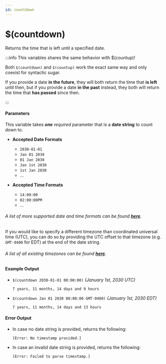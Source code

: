 ```yaml
---
id: countdown
---
```


# $(countdown)

Returns the time that is left until a specified date.

:::info This variables shares the same behavior with $(countup)!

Both `$(countdown)` and `$(countup)` work the exact same way and only coexist for syntactic sugar.

If you provide a date **in the future**, they will both return the time that **is left** until then, but if you provide a date **in the past** instead, they both will return the time that **has passed** since then.

:::

#### Parameters

This variable takes ***one*** *required* parameter that is a **date string** to count down to.

* **Accepted Date Formats**
  * `2030-01-01`
  * `Jan 01 2030`
  * `01 Jan 2030`
  * `Jan 1st 2030`
  * `1st Jan 2030`
  * ...

* **Accepted Time Formats**
  * `14:00:00`
  * `02:00:00PM`
  * ...

###### A list of more supported date and time formats can be found [**here**](https://github.com/araddon/dateparse).

If you would like to specify a different timezone than coordinated universal time (UTC), you can do so by providing the UTC offset to that timezone (e.g. `GMT-0400` for EDT) at the end of the date string.

###### A list of all existing timezones can be found [**here**](https://en.wikipedia.org/wiki/List_of_tz_database_time_zones#List).

#### Example Output

* `$(countdown 2030-01-01 00:00:00)` *(January 1st, 2030 UTC)*

    ```
    7 years, 11 months, 14 days and 9 hours
    ```

* `$(countdown Jan 01 2030 00:00:00 GMT-0400)` *(January 1st, 2030 EDT)*

    ```
    7 years, 11 months, 14 days and 13 hours
    ```

#### Error Output

* In case no date string is provided, returns the following:

    ```
    [Error: No timestamp provided.]
    ```

* In case an invalid date string is provided, returns the following:

    ```
    [Error: Failed to parse timestamp.]
    ```
